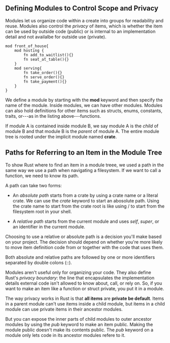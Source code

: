 ## Defining Modules to Control Scope and Privacy ##

Modules let us organize code within a create into groups for readability and reuse. Modules also control the _privacy_ of items, which is whether the item can be used by outside code (public) or is internal to an implementation detail and not availalbe for outside use (private).
````
mod front_of_house{
    mod hosting {
        fn add_to_waitlist(){}
        fn seat_at_table(){}
    }
    mod serving{
        fn take_order(){}
        fn serve_order(){}
        fn take_payment(){}
    }
}
````
We define a module by starting with the **mod** keyword and then specify the name of the module. Inside modules, we can have other modules. Modules can also hold definitions for other items such as structs, enums, constants, traits, or---as in the listing above---functions.

If module A is contained inside module B, we say module A is the _child_ of module B and that module B is the _parent_ of module A. The entire module tree is rooted under the implicit module named **crate**.

## Paths for Referring to an Item in the Module Tree ##
To show Rust where to find an item in a module treee, we used a path in the same way we use a path when navigating a filesystem. If we want to call a function, we need to know its path.

A path can take two forms:
- An _absolute path_ starts from a crate by using a crate name or a literal crate. We can use the _crate_ keyword to start an abosolute path. Using the crate name to start from the crate root is like using / to start from the filesystem root in your shell.

- A _relative path_ starts from the current module and uses _self_, _super_, or an identifier in the current module.

Choosing to use a relative or absolute path is a decision you'll make based on your project. The decision should depend on whether you're more likely to move item definition code from or together with the code that uses them.

Both absolute and relative paths are followed by one or more identifiers separated by double colons (::).

Modules aren't useful only for organizing your code. They also define Rust's _privacy boundary_: the line that encapsulates the implementation details external code isn't allowed to know about, call, or rely on. So, if you want to make an item like  a function or struct private, you put it in a module.

The way privacy works in Rust is that **all items** are **private be default**. Items in a parent module can't use items inside a child module, but items in a child module can use private items in their ancestor modules.

But you can expose the inner parts of child modules to outer ancestor modules by using the _pub_ keyword to make an item public.
Making the module public doesn't make its contents public. The _pub_ keyword on a module only lets code in its ancestor modules refere to it.